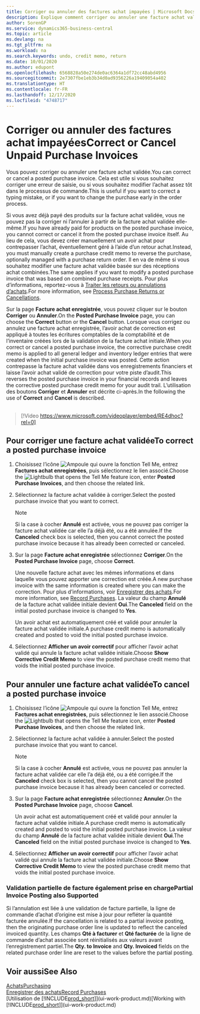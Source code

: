 ```yaml
---
title: Corriger ou annuler des factures achat impayées | Microsoft Docs
description: Explique comment corriger ou annuler une facture achat validée et créer automatiquement un avoir achat.
author: SorenGP
ms.service: dynamics365-business-central
ms.topic: article
ms.devlang: na
ms.tgt_pltfrm: na
ms.workload: na
ms.search.keywords: undo, credit memo, return
ms.date: 10/01/2020
ms.author: edupont
ms.openlocfilehash: 6568828a50e274de0ac6364a1df72cc48abd4956
ms.sourcegitcommit: 2e7307fbe1eb3b34d0ad9356226a19409054a402
ms.translationtype: HT
ms.contentlocale: fr-FR
ms.lasthandoff: 12/17/2020
ms.locfileid: "4748717"
---
```

# <a name="correct-or-cancel-unpaid-purchase-invoices"></a><span data-ttu-id="a8aad-103">Corriger ou annuler des factures achat impayées</span><span class="sxs-lookup"><span data-stu-id="a8aad-103">Correct or Cancel Unpaid Purchase Invoices</span></span>

<span data-ttu-id="a8aad-104">Vous pouvez corriger ou annuler une facture achat validée.</span><span class="sxs-lookup"><span data-stu-id="a8aad-104">You can correct or cancel a posted purchase invoice.</span></span> <span data-ttu-id="a8aad-105">Cela est utile si vous souhaitez corriger une erreur de saisie, ou si vous souhaitez modifier l’achat assez tôt dans le processus de commande.</span><span class="sxs-lookup"><span data-stu-id="a8aad-105">This is useful if you want to correct a typing mistake, or if you want to change the purchase early in the order process.</span></span>

<span data-ttu-id="a8aad-106">Si vous avez déjà payé des produits sur la facture achat validée, vous ne pouvez pas la corriger ni l’annuler à partir de la facture achat validée elle-même.</span><span class="sxs-lookup"><span data-stu-id="a8aad-106">If you have already paid for products on the posted purchase invoice, you cannot correct or cancel it from the posted purchase invoice itself.</span></span> <span data-ttu-id="a8aad-107">Au lieu de cela, vous devez créer manuellement un avoir achat pour contrepasser l’achat, éventuellement géré à l’aide d’un retour achat.</span><span class="sxs-lookup"><span data-stu-id="a8aad-107">Instead, you must manually create a purchase credit memo to reverse the purchase, optionally managed with a purchase return order.</span></span> <span data-ttu-id="a8aad-108">Il en va de même si vous souhaitez modifier une facture achat validée basée sur des réceptions achat combinées.</span><span class="sxs-lookup"><span data-stu-id="a8aad-108">The same applies if you want to modify a posted purchase invoice that was based on combined purchase receipts.</span></span> <span data-ttu-id="a8aad-109">Pour plus d’informations, reportez-vous à [Traiter les retours ou annulations d’achats](purchasing-how-process-purchase-returns-cancellations.md).</span><span class="sxs-lookup"><span data-stu-id="a8aad-109">For more information, see [Process Purchase Returns or Cancellations](purchasing-how-process-purchase-returns-cancellations.md).</span></span>

<span data-ttu-id="a8aad-110">Sur la page **Facture achat enregistrée**, vous pouvez cliquer sur le bouton **Corriger** ou **Annuler**.</span><span class="sxs-lookup"><span data-stu-id="a8aad-110">On the **Posted Purchase Invoice** page, you can choose the **Correct** button or the **Cancel** button.</span></span> <span data-ttu-id="a8aad-111">Lorsque vous corrigez ou annulez une facture achat enregistrée, l’avoir achat de correction est appliqué à toutes les écritures comptables de la comptabilité et de l’inventaire créées lors de la validation de la facture achat initiale.</span><span class="sxs-lookup"><span data-stu-id="a8aad-111">When you correct or cancel a posted purchase invoice, the corrective purchase credit memo is applied to all general ledger and inventory ledger entries that were created when the initial purchase invoice was posted.</span></span> <span data-ttu-id="a8aad-112">Cette action contrepasse la facture achat validée dans vos enregistrements financiers et laisse l’avoir achat validé de correction pour votre piste d’audit.</span><span class="sxs-lookup"><span data-stu-id="a8aad-112">This reverses the posted purchase invoice in your financial records and leaves the corrective posted purchase credit memo for your audit trail.</span></span> <span data-ttu-id="a8aad-113">L’utilisation des boutons **Corriger** et **Annuler** est décrite ci-après.</span><span class="sxs-lookup"><span data-stu-id="a8aad-113">In the following the use of **Correct** and **Cancel** is described.</span></span>
<br><br>
> [!Video https://www.microsoft.com/videoplayer/embed/RE4dhoc?rel=0]

## <a name="to-correct-a-posted-purchase-invoice"></a><span data-ttu-id="a8aad-114">Pour corriger une facture achat validée</span><span class="sxs-lookup"><span data-stu-id="a8aad-114">To correct a posted purchase invoice</span></span>
1. <span data-ttu-id="a8aad-115">Choisissez l’icône ![Ampoule qui ouvre la fonction Tell Me](media/ui-search/search_small.png "Dites-moi ce que vous voulez faire"), entrez **Factures achat enregistrées**, puis sélectionnez le lien associé.</span><span class="sxs-lookup"><span data-stu-id="a8aad-115">Choose the ![Lightbulb that opens the Tell Me feature](media/ui-search/search_small.png "Tell me what you want to do") icon, enter **Posted Purchase Invoices**, and then choose the related link.</span></span>  
2. <span data-ttu-id="a8aad-116">Sélectionnez la facture achat validée à corriger.</span><span class="sxs-lookup"><span data-stu-id="a8aad-116">Select the posted purchase invoice that you want to correct.</span></span>  

    > [!NOTE]  
    >   <span data-ttu-id="a8aad-117">Si la case à cocher **Annulé** est activée, vous ne pouvez pas corriger la facture achat validée car elle l’a déjà été, ou a été annulée.</span><span class="sxs-lookup"><span data-stu-id="a8aad-117">If the **Canceled** check box is selected, then you cannot correct the posted purchase invoice because it has already been corrected or canceled.</span></span>
3. <span data-ttu-id="a8aad-118">Sur la page **Facture achat enregistrée** sélectionnez **Corriger**.</span><span class="sxs-lookup"><span data-stu-id="a8aad-118">On the **Posted Purchase Invoice** page, choose **Correct**.</span></span>

    <span data-ttu-id="a8aad-119">Une nouvelle facture achat avec les mêmes informations et dans laquelle vous pouvez apporter une correction est créée.</span><span class="sxs-lookup"><span data-stu-id="a8aad-119">A new purchase invoice with the same information is created where you can make the correction.</span></span> <span data-ttu-id="a8aad-120">Pour plus d’informations, voir [Enregistrer des achats](purchasing-how-record-purchases.md).</span><span class="sxs-lookup"><span data-stu-id="a8aad-120">For more information, see [Record Purchases](purchasing-how-record-purchases.md).</span></span> <span data-ttu-id="a8aad-121">La valeur du champ **Annulé** de la facture achat validée initiale devient **Oui**.</span><span class="sxs-lookup"><span data-stu-id="a8aad-121">The **Canceled** field on the initial posted purchase invoice is changed to **Yes**.</span></span>

    <span data-ttu-id="a8aad-122">Un avoir achat est automatiquement créé et validé pour annuler la facture achat validée initiale.</span><span class="sxs-lookup"><span data-stu-id="a8aad-122">A purchase credit memo is automatically created and posted to void the initial posted purchase invoice.</span></span>
4. <span data-ttu-id="a8aad-123">Sélectionnez **Afficher un avoir correctif** pour afficher l’avoir achat validé qui annule la facture achat validée initiale.</span><span class="sxs-lookup"><span data-stu-id="a8aad-123">Choose **Show Corrective Credit Memo** to view the posted purchase credit memo that voids the initial posted purchase invoice.</span></span>

## <a name="to-cancel-a-posted-purchase-invoice"></a><span data-ttu-id="a8aad-124">Pour annuler une facture achat validée</span><span class="sxs-lookup"><span data-stu-id="a8aad-124">To cancel a posted purchase invoice</span></span>
1. <span data-ttu-id="a8aad-125">Choisissez l’icône ![Ampoule qui ouvre la fonction Tell Me](media/ui-search/search_small.png "Dites-moi ce que vous voulez faire"), entrez **Factures achat enregistrées**, puis sélectionnez le lien associé.</span><span class="sxs-lookup"><span data-stu-id="a8aad-125">Choose the ![Lightbulb that opens the Tell Me feature](media/ui-search/search_small.png "Tell me what you want to do") icon, enter **Posted Purchase Invoices**, and then choose the related link.</span></span>  
2. <span data-ttu-id="a8aad-126">Sélectionnez la facture achat validée à annuler.</span><span class="sxs-lookup"><span data-stu-id="a8aad-126">Select the posted purchase invoice that you want to cancel.</span></span>

    > [!NOTE]  
    >   <span data-ttu-id="a8aad-127">Si la case à cocher **Annulé** est activée, vous ne pouvez pas annuler la facture achat validée car elle l’a déjà été, ou a été corrigée.</span><span class="sxs-lookup"><span data-stu-id="a8aad-127">If the **Canceled** check box is selected, then you cannot cancel the posted purchase invoice because it has already been canceled or corrected.</span></span>
3. <span data-ttu-id="a8aad-128">Sur la page **Facture achat enregistrée** sélectionnez **Annuler**.</span><span class="sxs-lookup"><span data-stu-id="a8aad-128">On the **Posted Purchase Invoice** page, choose **Cancel**.</span></span>

    <span data-ttu-id="a8aad-129">Un avoir achat est automatiquement créé et validé pour annuler la facture achat validée initiale.</span><span class="sxs-lookup"><span data-stu-id="a8aad-129">A purchase credit memo is automatically created and posted to void the initial posted purchase invoice.</span></span> <span data-ttu-id="a8aad-130">La valeur du champ **Annulé** de la facture achat validée initiale devient **Oui**.</span><span class="sxs-lookup"><span data-stu-id="a8aad-130">The **Canceled** field on the initial posted purchase invoice is changed to **Yes**.</span></span>
4. <span data-ttu-id="a8aad-131">Sélectionnez **Afficher un avoir correctif** pour afficher l’avoir achat validé qui annule la facture achat validée initiale.</span><span class="sxs-lookup"><span data-stu-id="a8aad-131">Choose **Show Corrective Credit Memo** to view the posted purchase credit memo that voids the initial posted purchase invoice.</span></span>

### <a name="partial-invoice-posting-also-supported"></a><span data-ttu-id="a8aad-132">Validation partielle de facture également prise en charge</span><span class="sxs-lookup"><span data-stu-id="a8aad-132">Partial Invoice Posting also Supported</span></span>
<span data-ttu-id="a8aad-133">Si l’annulation est liée à une validation de facture partielle, la ligne de commande d’achat d’origine est mise à jour pour refléter la quantité facturée annulée.</span><span class="sxs-lookup"><span data-stu-id="a8aad-133">If the cancellation is related to a partial invoice posting, then the originating purchase order line is updated to reflect the canceled invoiced quantity.</span></span> <span data-ttu-id="a8aad-134">Les champs **Qté à facturer** et **Qté facturée** de la ligne de commande d’achat associée sont réinitialisés aux valeurs avant l’enregistrement partiel.</span><span class="sxs-lookup"><span data-stu-id="a8aad-134">The **Qty. to Invoice** and **Qty. Invoiced** fields on the related purchase order line are reset to the values before the partial posting.</span></span>

## <a name="see-also"></a><span data-ttu-id="a8aad-135">Voir aussi</span><span class="sxs-lookup"><span data-stu-id="a8aad-135">See Also</span></span>
[<span data-ttu-id="a8aad-136">Achats</span><span class="sxs-lookup"><span data-stu-id="a8aad-136">Purchasing</span></span>](purchasing-manage-purchasing.md)  
[<span data-ttu-id="a8aad-137">Enregistrer des achats</span><span class="sxs-lookup"><span data-stu-id="a8aad-137">Record Purchases</span></span>](purchasing-how-record-purchases.md)  
<span data-ttu-id="a8aad-138">[Utilisation de [!INCLUDE[prod_short](includes/prod_short.md)]](ui-work-product.md)</span><span class="sxs-lookup"><span data-stu-id="a8aad-138">[Working with [!INCLUDE[prod_short](includes/prod_short.md)]](ui-work-product.md)</span></span>
